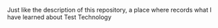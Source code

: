 Just like the description of this repository, a place where records what I have learned about Test Technology
